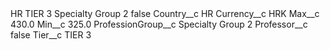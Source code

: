 <?xml version="1.0" encoding="UTF-8"?>
<CustomMetadata xmlns="http://soap.sforce.com/2006/04/metadata" xmlns:xsi="http://www.w3.org/2001/XMLSchema-instance" xmlns:xsd="http://www.w3.org/2001/XMLSchema">
    <label>HR TIER 3 Specialty Group 2</label>
    <protected>false</protected>
    <values>
        <field>Country__c</field>
        <value xsi:type="xsd:string">HR</value>
    </values>
    <values>
        <field>Currency__c</field>
        <value xsi:type="xsd:string">HRK</value>
    </values>
    <values>
        <field>Max__c</field>
        <value xsi:type="xsd:double">430.0</value>
    </values>
    <values>
        <field>Min__c</field>
        <value xsi:type="xsd:double">325.0</value>
    </values>
    <values>
        <field>ProfessionGroup__c</field>
        <value xsi:type="xsd:string">Specialty Group 2</value>
    </values>
    <values>
        <field>Professor__c</field>
        <value xsi:type="xsd:boolean">false</value>
    </values>
    <values>
        <field>Tier__c</field>
        <value xsi:type="xsd:string">TIER 3</value>
    </values>
</CustomMetadata>
